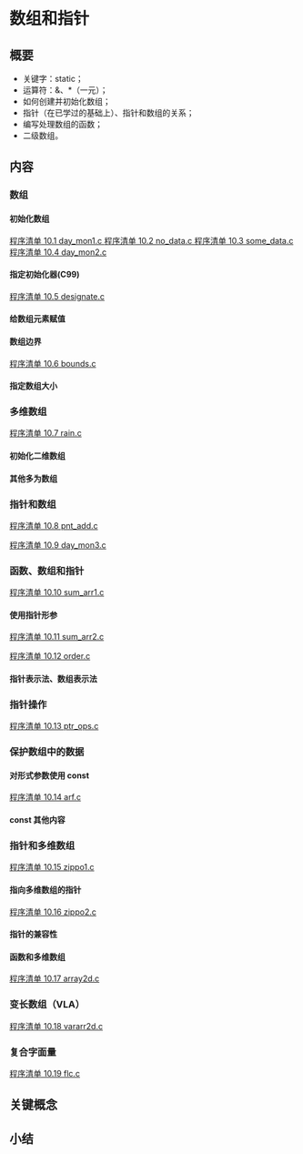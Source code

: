# 数组和指针

## 概要

- 关键字：static；
- 运算符：&、*（一元）；
- 如何创建并初始化数组；
- 指针（在已学过的基础上）、指针和数组的关系；
- 编写处理数组的函数；
- 二级数组。

## 内容

### 数组

#### 初始化数组

[程序清单 10.1 day_mon1.c ](../source_code/Chapter_10/day_mon1.c)
[程序清单 10.2 no_data.c ](../source_code/Chapter_10/no_data.c)
[程序清单 10.3 some_data.c ](../source_code/Chapter_10/some_data.c)
[程序清单 10.4 day_mon2.c ](../source_code/Chapter_10/day_mon2.c)

#### 指定初始化器(C99)

[程序清单 10.5 designate.c ](../source_code/Chapter_10/designate.c)

#### 给数组元素赋值

#### 数组边界

[程序清单 10.6 bounds.c ](../source_code/Chapter_10/bounds.c)


#### 指定数组大小

### 多维数组

[程序清单 10.7 rain.c ](../source_code/Chapter_10/rain.c)

#### 初始化二维数组

#### 其他多为数组

### 指针和数组

[程序清单 10.8 pnt_add.c ](../source_code/Chapter_10/pnt_add.c)

[程序清单 10.9 day_mon3.c ](../source_code/Chapter_10/day_mon3.c)

### 函数、数组和指针

[程序清单 10.10 sum_arr1.c ](../source_code/Chapter_10/sum_arr1.c)

#### 使用指针形参

[程序清单 10.11 sum_arr2.c ](../source_code/Chapter_10/sum_arr2.c)

[程序清单 10.12 order.c ](../source_code/Chapter_10/order.c)

#### 指针表示法、数组表示法

### 指针操作

[程序清单 10.13 ptr_ops.c ](../source_code/Chapter_10/ptr_ops.c)

### 保护数组中的数据

#### 对形式参数使用 const

[程序清单 10.14 arf.c ](../source_code/Chapter_10/arf.c)

#### const 其他内容

### 指针和多维数组

[程序清单 10.15 zippo1.c ](../source_code/Chapter_10/zippo1.c)

#### 指向多维数组的指针

[程序清单 10.16 zippo2.c ](../source_code/Chapter_10/zippo2.c)

#### 指针的兼容性

#### 函数和多维数组

[程序清单 10.17 array2d.c ](../source_code/Chapter_10/array2d.c)

### 变长数组（VLA）

[程序清单 10.18 vararr2d.c ](../source_code/Chapter_10/vararr2d.c)

### 复合字面量

[程序清单 10.19 flc.c ](../source_code/Chapter_10/flc.c)

## 关键概念

## 小结